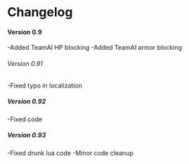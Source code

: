 # Changelog

#### Version 0.9

-Added TeamAI HP blocking
-Added TeamAI armor blocking

###### Version 0.91
-Fixed typo in localization

##### Version 0.92
-Fixed code

##### Version 0.93
-Fixed drunk lua code
-Minor code cleanup

